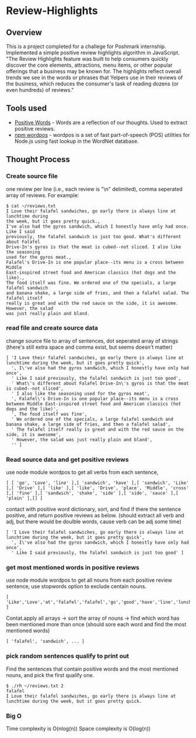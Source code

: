 # Review-Highlights

## Overview
This is a project completed for a challege for Poshmark internship. Implemented a simple positive review highlights algorithm in JavaScript. "The Review Highlights feature was built to help consumers quickly discover the core elements, attractions, menu items, or other popular offerings that a business may be known for. The highlights reflect overall trends we see in the words or phrases that Yelpers use in their reviews of the business, which reduces the consumer's task of reading dozens (or even hundreds) of reviews."

## Tools used
- [Positive Words](http://www.creativeaffirmations.com/positive-words.html) - Words are a reflection of our thoughts. Used to extract positive reviews.
- [npm wordpos](https://www.npmjs.com/package/wordpos) - wordpos is a set of fast part-of-speech (POS) utilities for Node.js using fast lookup in the WordNet database.

## Thought Process
### Create source file
one review per line (i.e., each review is "\n" delimited), comma seperated array of reviews.
For example:
```
$ cat ~/reviews.txt
I Love their falafel sandwiches, go early there is always line at lunchtime during
the week, but it goes pretty quick.,
I've also had the gyros sandwich, which I honestly have only had once. Like I said
previously, the falafel sandwich is just too good. What's different about Falafel
Drive-In's gyros is that the meat is cubed--not sliced. I also like the seasoning
used for the gyros meat.,
Falafel's Drive-In is one popular place--its menu is a cross between Middle
East-inspired street food and American classics (hot dogs and the like).,
The food itself was fine. We ordered one of the specials, a large falafel sandwich
and banana shake, a large side of fries, and then a falafel salad. The falafel itself
really is great and with the red sauce on the side, it is awesome. However, the salad
was just really plain and bland.
```

### read file and create source data
change source file to array of sentences, dot seperated array of strings
(there's still extra space and comma exist, but seems doesn't matter)

```
[ 'I Love their falafel sandwiches, go early there is always line at lunchtime during the week, but it goes pretty quick',
  ', I\'ve also had the gyros sandwich, which I honestly have only had once',
  ' Like I said previously, the falafel sandwich is just too good',
  ' What\'s different about Falafel Drive-In\'s gyros is that the meat is cubed--not sliced',
  ' I also like the seasoning used for the gyros meat',
  ', Falafel\'s Drive-In is one popular place--its menu is a cross between Middle East-inspired street food and American classics (hot dogs and the like)',
  ', The food itself was fine',
  ' We ordered one of the specials, a large falafel sandwich and banana shake, a large side of fries, and then a falafel salad',
  ' The falafel itself really is great and with the red sauce on the side, it is awesome',
  ' However, the salad was just really plain and bland',
  '' ]
```

### Read source data and get positive reviews 
use node module wordpos to get all verbs from each sentence, 
```
[ [ 'go', 'Love', 'line' ],[ 'sandwich', 'have' ],[ 'sandwich', 'Like' ],[ 'Drive' ],[ 'like' ],[ 'like', 'Drive', 'place', 'Middle', 'cross' ],[ 'fine' ],[ 'sandwich', 'shake', 'side' ],[ 'side', 'sauce' ],[ 'plain' ],[] ]
```
contact with positive word dictionary, sort, and find if there the sentence positive, and return positive reviews as below.
(should extract all verb and adj, but there would be doulble words, cause verb can be adj some time)

```
[ 'I Love their falafel sandwiches, go early there is always line at lunchtime during the week, but it goes pretty quick',
  ', I\'ve also had the gyros sandwich, which I honestly have only had once',
  ' Like I said previously, the falafel sandwich is just too good' ]
```

### get most mentioned words in positive reviews
use node module wordpos to get all nouns from each positive review sentence, use stopwords option to exclude centain nouns.
```
[ 'Like','Love','at','falafel','falafel','go','good','have','line','lunchtime','quick','sandwich','sandwich','there','week' ]
```
Contat.apply all arrays -> sort the array of nouns -> find which word has been mentioned more than once
(should sore each word and find the most mentioned words)

```
[ 'falafel', 'sandwich', ... ]
```

### pick random sentences qualify to print out
Find the sentences that contain positive words and the most mentioned nouns, and pick the first qualify one.
```
$ ./rh ~/reviews.txt 2
falafel 
I Love their falafel sandwiches, go early there is always line at lunchtime during the week, but it goes pretty quick.
```

### Big O
Time complexity is O(nlog(n))
Space complexity is O(log(n))
